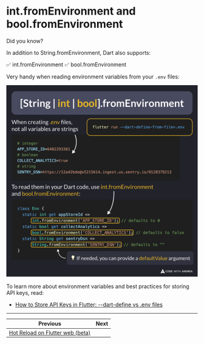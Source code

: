 # int.fromEnvironment and bool.fromEnvironment

Did you know?

In addition to String.fromEnvironment, Dart also supports:

✅ int.fromEnvironment
✅ bool.fromEnvironment

Very handy when reading environment variables from your `.env` files:

![](240.png)


<!--

When creating .env files, not all variables are strings. Example:

# integer
APP_STORE_ID=6482293361
# boolean
COLLECT_ANALYTICS=true
# string
SENTRY_DSN=https://12a42bde@x5215614.ingest.us.sentry.io/9128379213

To read them in your Dart code, use int.fromEnvironment and bool.fromEnvironment:

class Env {
  static int get appStoreId =>
      int.fromEnvironment('APP_STORE_ID'); // defaults to 0
  static bool get collectAnalytics =>
      bool.fromEnvironment('COLLECT_ANALYTICS'); // defaults to false
  static String get sentryDsn =>
      String.fromEnvironment('SENTRY_DSN'); // defaults to empty string
}

💡 If needed, you can provide a defaultValue argument

-->

To learn more about environment variables and best practices for storing API keys, read:

- [How to Store API Keys in Flutter: --dart-define vs .env files](https://codewithandrea.com/articles/flutter-api-keys-dart-define-env-files/)

---

| Previous | Next |
| -------- | ---- |
| [Hot Reload on Flutter web (beta)](../0239-hot-reload-flutter-web/index.md) | |

<!-- TWITTER|https://x.com/biz84/status/1905572370871390585 -->
<!-- LINKEDIN|https://www.linkedin.com/posts/andreabizzotto_did-you-know-in-addition-to-stringfromenvironment-activity-7311338221068509184-bu3J -->
<!-- BLUESKY|https://bsky.app/profile/codewithandrea.com/post/3llgnbomicc2m -->




